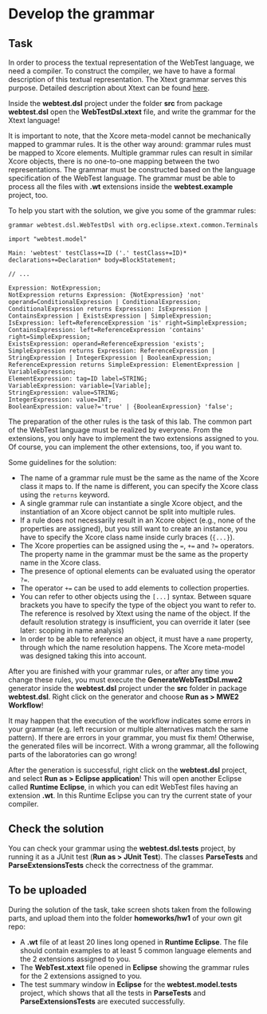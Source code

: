 # Develop the grammar

## Task

In order to process the textual representation of the WebTest language, we need a compiler. To construct the compiler, we have to have a formal description of this textual representation. The Xtext grammar serves this purpose. Detailed description about Xtext can be found [here](https://eclipse.dev/Xtext/documentation/301_grammarlanguage.html).

Inside the **webtest.dsl** project under the folder **src** from package **webtest.dsl** open the **WebTestDsl.xtext** file, and write the grammar for the Xtext language!

It is important to note, that the Xcore meta-model cannot be mechanically mapped to grammar rules. It is the other way around: grammar rules must be mapped to Xcore elements. Multiple grammar rules can result in similar Xcore objects, there is no one-to-one mapping between the two representations. The grammar must be constructed based on the language specification of the WebTest language. The grammar must be able to process all the files with **.wt** extensions inside the **webtest.example** project, too.

To help you start with the solution, we give you some of the grammar rules:

```
grammar webtest.dsl.WebTestDsl with org.eclipse.xtext.common.Terminals

import "webtest.model"

Main: 'webtest' testClass+=ID ('.' testClass+=ID)* declarations+=Declaration* body=BlockStatement;

// ...

Expression: NotExpression;
NotExpression returns Expression: {NotExpression} 'not' operand=ConditionalExpression | ConditionalExpression;
ConditionalExpression returns Expression: IsExpression | ContainsExpression | ExistsExpression | SimpleExpression;
IsExpression: left=ReferenceExpression 'is' right=SimpleExpression;
ContainsExpression: left=ReferenceExpression 'contains' right=SimpleExpression;
ExistsExpression: operand=ReferenceExpression 'exists';
SimpleExpression returns Expression: ReferenceExpression | StringExpression | IntegerExpression | BooleanExpression;
ReferenceExpression returns SimpleExpression: ElementExpression | VariableExpression;
ElementExpression: tag=ID label=STRING;
VariableExpression: variable=[Variable];
StringExpression: value=STRING;
IntegerExpression: value=INT;
BooleanExpression: value?='true' | {BooleanExpression} 'false';
```

The preparation of the other rules is the task of this lab. The common part of the WebTest language must be realized by everyone. From the extensions, you only have to implement the two extensions assigned to you. Of course, you can implement the other extensions, too, if you want to.

Some guidelines for the solution:

* The name of a grammar rule must be the same as the name of the Xcore class it maps to. If the name is different, you can specify the Xcore class using the `returns` keyword.
* A single grammar rule can instantiate a single Xcore object, and the instantiation of an Xcore object cannot be split into multiple rules.
* If a rule does not necessarily result in an Xcore object (e.g., none of the properties are assigned), but you still want to create an instance, you have to specify the Xcore class name inside curly braces (`{...}`).
* The Xcore properties can be assigned using the `=`, `+=` and `?=` operators. The property name in the grammar must be the same as the property name in the Xcore class.
* The presence of optional elements can be evaluated using the operator `?=`.
* The operator `+=` can be used to add elements to collection properties.
* You can refer to other objects using the `[...]` syntax. Between square brackets you have to specify the type of the object you want to refer to. The reference is resolved by Xtext using the name of the object. If the default resolution strategy is insufficient, you can override it later (see later: scoping in name analysis)
* In order to be able to reference an object, it must have a `name` property, through which the name resolution happens. The Xcore meta-model was designed taking this into account.

After you are finished with your grammar rules, or after any time you change these rules, you must execute the **GenerateWebTestDsl.mwe2** generator inside the **webtest.dsl** project under the **src** folder in package **webtest.dsl**. Right click on the generator and choose **Run as > MWE2 Workflow**!

It may happen that the execution of the workflow indicates some errors in your grammar (e.g. left recursion or multiple alternatives match the same pattern). If there are errors in your grammar, you must fix them! Otherwise, the generated files will be incorrect. With a wrong grammar, all the following parts of the laboratories can go wrong!

After the generation is successful, right click on the **webtest.dsl** project, and select **Run as > Eclipse application**! This will open another Eclipse called **Runtime Eclipse**, in which you can edit WebTest files having an extension **.wt**. In this Runtime Eclipse you can try the current state of your compiler.

## Check the solution

You can check your grammar using the **webtest.dsl.tests** project, by running it as a JUnit test (**Run as > JUnit Test**). The classes **ParseTests** and **ParseExtensionsTests** check the correctness of the grammar.

## To be uploaded

During the solution of the task, take screen shots taken from the following parts, and upload them into the folder **homeworks/hw1** of your own git repo:

* A **.wt** file of at least 20 lines long opened in **Runtime Eclipse**. The file should contain examples to at least 5 common language elements and the 2 extensions assigned to you.
* The **WebTest.xtext** file opened in **Eclipse** showing the grammar rules for the 2 extensions assigned to you.
* The test summary window in **Eclipse** for the **webtest.model.tests** project, which shows that all the tests in **ParseTests** and **ParseExtensionsTests** are executed successfully.
